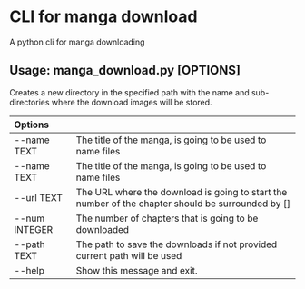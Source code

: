 # CLI for manga download

A python cli for manga downloading

## Usage: manga_download.py [OPTIONS]

Creates a new directory in the specified path with the name and sub-directories where the download images will be stored.

|Options||
|:---|:---|
|--name TEXT    |The title of the manga, is going to be used to name files|
|--name TEXT    |The title of the manga, is going to be used to name files|
|--url TEXT     |The URL where the download is going to start the number of the chapter should be surrounded by []|
|--num INTEGER  |The number of chapters that is going to be downloaded|
|--path TEXT    |The path to save the downloads if not provided current path will be used|
|--help         |Show this message and exit.|
